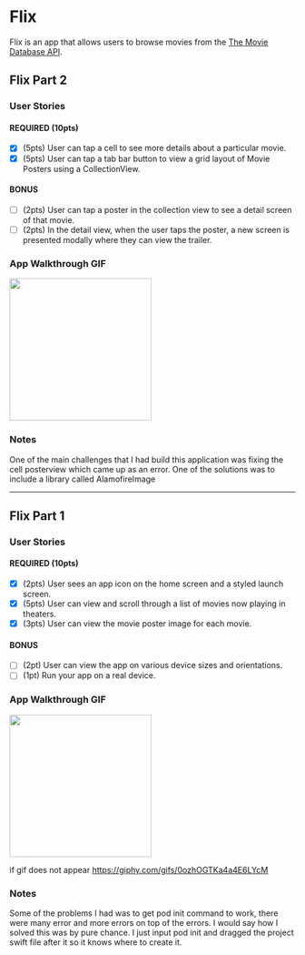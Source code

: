 # Flix

Flix is an app that allows users to browse movies from the [The Movie Database API](http://docs.themoviedb.apiary.io/#).

## Flix Part 2

### User Stories

#### REQUIRED (10pts)
- [x] (5pts) User can tap a cell to see more details about a particular movie.
- [x] (5pts) User can tap a tab bar button to view a grid layout of Movie Posters using a CollectionView.

#### BONUS
- [ ] (2pts) User can tap a poster in the collection view to see a detail screen of that movie.
- [ ] (2pts) In the detail view, when the user taps the poster, a new screen is presented modally where they can view the trailer.

### App Walkthrough GIF


<img src="https://github.com/PhuxWil/FlixApp/blob/main/Feb-24-2022%2016-05-41.gif" width=250><br>

### Notes
One of the main challenges that I had build this application was fixing the cell posterview which came up as an error. One of the solutions was to include a library called AlamofireImage






---

## Flix Part 1

### User Stories
#### REQUIRED (10pts)
- [x] (2pts) User sees an app icon on the home screen and a styled launch screen.
- [x] (5pts) User can view and scroll through a list of movies now playing in theaters.
- [x] (3pts) User can view the movie poster image for each movie.

#### BONUS
- [ ] (2pt) User can view the app on various device sizes and orientations.
- [ ] (1pt) Run your app on a real device.

### App Walkthrough GIF


<img src="https://github.com/PhuxWil/FlixApp/blob/main/Feb-17-2022%2018-31-13.gif" width=250><br>

if gif does not appear
https://giphy.com/gifs/0ozhOGTKa4a4E6LYcM

### Notes
Some of the problems I had was to get pod init command to work, there were many error and more errors on top of the errors. I would say how I solved this was by pure chance. I just input pod init and dragged the project swift file after it so it knows where to create it. 

